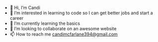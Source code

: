 - 👋 Hi, I’m Candi
- 👀 I’m interested in learning to code so I can get better jobs and start a career
- 🌱 I’m currently learning the basics
- 💞️ I’m looking to collaborate on an awesome website
- 📫 How to reach me candimcfarlane394@gmail.com

<!---
CandiKane394/CandiKane394 is a ✨ special ✨ repository because its `README.md` (this file) appears on your GitHub profile.
You can click the Preview link to take a look at your changes.
--->
